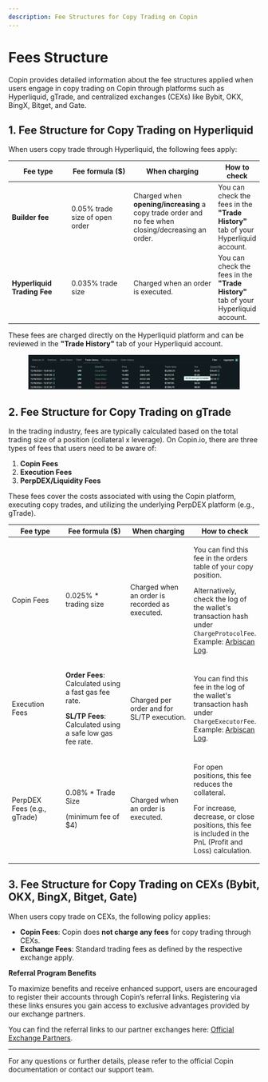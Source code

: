 ```yaml
---
description: Fee Structures for Copy Trading on Copin
---
```


# Fees Structure

Copin provides detailed information about the fee structures applied when users engage in copy trading on Copin through platforms such as Hyperliquid, gTrade, and centralized exchanges (CEXs) like Bybit, OKX, BingX, Bitget, and Gate.

## 1. Fee Structure for Copy Trading on Hyperliquid

When users copy trade through Hyperliquid, the following fees apply:

<table><thead><tr><th width="142">Fee type</th><th width="191">Fee formula ($)</th><th width="188">When charging</th><th>How to check</th></tr></thead><tbody><tr><td><strong>Builder fee</strong></td><td>0.05% trade size of open order</td><td>Charged when <strong>opening/increasing</strong> a copy trade order and no fee when closing/decreasing an order.</td><td>You can check the fees in the <strong>"Trade History"</strong> tab of your Hyperliquid account.</td></tr><tr><td><strong>Hyperliquid Trading Fee</strong></td><td>0.035% trade size</td><td>Charged when an order is executed.</td><td>You can check the fees in the <strong>"Trade History"</strong> tab of your Hyperliquid account.</td></tr></tbody></table>

These fees are charged directly on the Hyperliquid platform and can be reviewed in the **"Trade History"** tab of your Hyperliquid account.

<figure><img src="../.gitbook/assets/Screenshot 2024-12-19 at 14.49.50.png" alt=""><figcaption></figcaption></figure>

## 2. Fee Structure for Copy Trading on gTrade &#x20;

In the trading industry, fees are typically calculated based on the total trading size of a position (collateral x leverage). On Copin.io, there are three types of fees that users need to be aware of:

1. **Copin Fees**
2. **Execution Fees**
3. **PerpDEX/Liquidity Fees**

These fees cover the costs associated with using the Copin platform, executing copy trades, and utilizing the underlying PerpDEX platform (e.g., gTrade).

<table><thead><tr><th width="142">Fee type</th><th width="191">Fee formula ($)</th><th width="188">When charging</th><th>How to check</th></tr></thead><tbody><tr><td>Copin Fees</td><td>0.025% * trading size</td><td>Charged when an order is recorded as executed.</td><td><p>You can find this fee in the orders table of your copy position.</p><p>Alternatively, check the log of the wallet's transaction hash under <code>ChargeProtocolFee</code>. Example: <a href="https://arbiscan.io/tx/0xb9f6de683aef7df5dd5dd5096766b9d27c191783711cdb775aea224064ae5c1a#eventlog">Arbiscan Log</a>.</p></td></tr><tr><td>Execution Fees</td><td><p><strong>Order Fees</strong>: Calculated using a fast gas fee rate.</p><p><strong>SL/TP Fees</strong>: Calculated using a safe low gas fee rate.</p></td><td><p></p><p>Charged per order and for SL/TP execution.</p></td><td>You can find this fee in the log of the wallet's transaction hash under <code>ChargeExecutorFee</code>. Example: <a href="https://arbiscan.io/tx/0xb9f6de683aef7df5dd5dd5096766b9d27c191783711cdb775aea224064ae5c1a#eventlog">Arbiscan Log</a>.</td></tr><tr><td>PerpDEX Fees (e.g., gTrade)</td><td><p>0.08% * Trade Size</p><p>(minimum fee of $4)</p></td><td>Charged when an order is executed.</td><td><p>For open positions, this fee reduces the collateral.</p><p>For increase, decrease, or close positions, this fee is included in the PnL (Profit and Loss) calculation.</p></td></tr></tbody></table>

## 3. Fee Structure for Copy Trading on CEXs (Bybit, OKX, BingX, Bitget, Gate)

When users copy trade on CEXs, the following policy applies:

* **Copin Fees**: Copin does **not charge any fees** for copy trading through CEXs.
* **Exchange Fees**: Standard trading fees as defined by the respective exchange apply.

**Referral Program Benefits**

To maximize benefits and receive enhanced support, users are encouraged to register their accounts through Copin’s referral links. Registering via these links ensures you gain access to exclusive advantages provided by our exchange partners.

You can find the referral links to our partner exchanges here: [Official Exchange Partners](https://docs.copin.io/welcome/official-link/exchange-partners).

***

For any questions or further details, please refer to the official Copin documentation or contact our support team.
